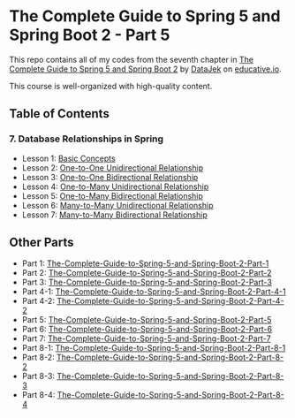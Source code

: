 # The Complete Guide to Spring 5 and Spring Boot 2 - Part 5

This repo contains all of my codes from the seventh chapter in [The Complete Guide to Spring 5 and Spring Boot 2](https://www.educative.io/courses/guide-spring-5-spring-boot-2) by [DataJek](https://www.educative.io/profile/view/5352985413550080) on [educative.io](https://www.educative.io/).

This course is well-organized with high-quality content.

## Table of Contents

### 7. Database Relationships in Spring

- Lesson 1: [Basic Concepts]()
- Lesson 2: [One-to-One Unidirectional Relationship]()
- Lesson 3: [One-to-One Bidirectional Relationship]()
- Lesson 4: [One-to-Many Unidirectional Relationship]()
- Lesson 5: [One-to-Many Bidirectional Relationship]()
- Lesson 6: [Many-to-Many Unidirectional Relationship]()
- Lesson 7: [Many-to-Many Bidirectional Relationship]()

## Other Parts

- Part 1: [The-Complete-Guide-to-Spring-5-and-Spring-Boot-2-Part-1](https://github.com/ginny100/The-Complete-Guide-to-Spring-5-and-Spring-Boot-2-Part-1)
- Part 2: [The-Complete-Guide-to-Spring-5-and-Spring-Boot-2-Part-2](https://github.com/ginny100/The-Complete-Guide-to-Spring-5-and-Spring-Boot-2-Part-2)
- Part 3: [The-Complete-Guide-to-Spring-5-and-Spring-Boot-2-Part-3](https://github.com/ginny100/The-Complete-Guide-to-Spring-5-and-Spring-Boot-2-Part-3)
- Part 4-1: [The-Complete-Guide-to-Spring-5-and-Spring-Boot-2-Part-4-1](https://github.com/ginny100/The-Complete-Guide-to-Spring-5-and-Spring-Boot-2-Part-4-1)
- Part 4-2: [The-Complete-Guide-to-Spring-5-and-Spring-Boot-2-Part-4-2](https://github.com/ginny100/The-Complete-Guide-to-Spring-5-and-Spring-Boot-2-Part-4-2)
- Part 5: [The-Complete-Guide-to-Spring-5-and-Spring-Boot-2-Part-5](https://github.com/ginny100/The-Complete-Guide-to-Spring-5-and-Spring-Boot-2-Part-5)
- Part 6: [The-Complete-Guide-to-Spring-5-and-Spring-Boot-2-Part-6](https://github.com/ginny100/The-Complete-Guide-to-Spring-5-and-Spring-Boot-2-Part-6)
- Part 7: [The-Complete-Guide-to-Spring-5-and-Spring-Boot-2-Part-7](https://github.com/ginny100/The-Complete-Guide-to-Spring-5-and-Spring-Boot-2-Part-7)
- Part 8-1: [The-Complete-Guide-to-Spring-5-and-Spring-Boot-2-Part-8-1](https://github.com/ginny100/The-Complete-Guide-to-Spring-5-and-Spring-Boot-2-Part-8-1)
- Part 8-2: [The-Complete-Guide-to-Spring-5-and-Spring-Boot-2-Part-8-2](https://github.com/ginny100/The-Complete-Guide-to-Spring-5-and-Spring-Boot-2-Part-8-2)
- Part 8-3: [The-Complete-Guide-to-Spring-5-and-Spring-Boot-2-Part-8-3](https://github.com/ginny100/The-Complete-Guide-to-Spring-5-and-Spring-Boot-2-Part-8-3)
- Part 8-4: [The-Complete-Guide-to-Spring-5-and-Spring-Boot-2-Part-8-4](https://github.com/ginny100/The-Complete-Guide-to-Spring-5-and-Spring-Boot-2-Part-8-4)